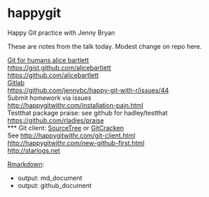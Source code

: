 # happygit

Happy Git practice with Jenny Bryan

These are notes from the talk today. Modest change on repo here.

[Git for humans alice bartlett](https://speakerdeck.com/alicebartlett/git-for-humans)  
<https://gist.github.com/alicebartlett>  
<https://github.com/alicebartlett>    
[Gitlab](https://gitlab.com/)  
<https://github.com/jennybc/happy-git-with-r/issues/44>  
Submit homework via issues  
<http://happygitwithr.com/installation-pain.html>  
Testthat package praise: see github for hadley/testthat  
<https://github.com/rladies/praise>  
*** Git client: [SourceTree](https://www.sourcetreeapp.com/) or [GitCracken](https://www.gitkraken.com/)  
See <http://happygitwithr.com/git-client.html>  
<http://happygitwithr.com/new-github-first.html>   
<http://starlogs.net>  

[Rmarkdown](http://happygitwithr.com/rmd-test-drive.html):
- output: md_document
- output: github_document

